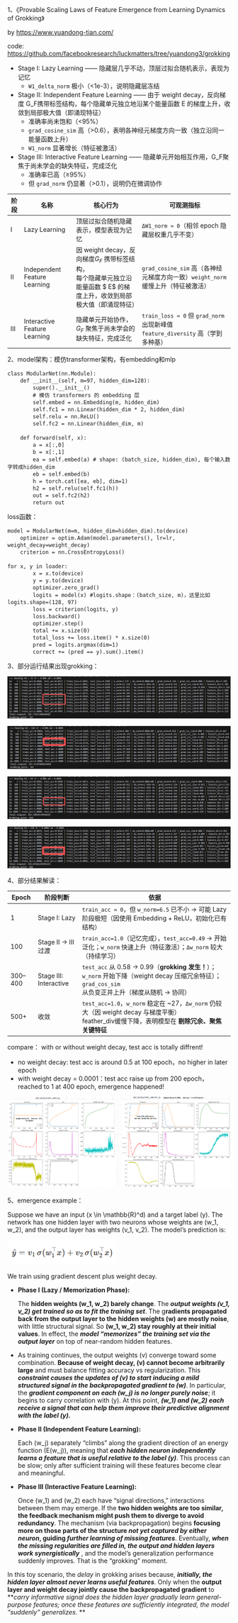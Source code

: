 1、《Provable Scaling Laws of Feature Emergence from Learning Dynamics of Grokking》

by https://www.yuandong-tian.com/

code: https://github.com/facebookresearch/luckmatters/tree/yuandong3/grokking

* Stage I: Lazy Learning —— 隐藏层几乎不动，顶层过拟合随机表示，表现为记忆
  * `W1_delta_norm` 极小（<1e-3），说明隐藏层冻结
* Stage II: Independent Feature Learning —— 由于 weight decay，反向梯度 G_F携带标签结构，每个隐藏单元独立地沿某个能量函数 E 的梯度上升，收敛到局部极大值（即涌现特征）
  * 准确率尚未饱和（<95%）
  * `grad_cosine_sim` 高（>0.6），表明各神经元梯度方向一致（独立沿同一能量函数上升）
  * `W1_norm` 显著增长（特征被激活）
* Stage III: Interactive Feature Learning —— 隐藏单元开始相互作用，G_F聚焦于尚未学会的缺失特征，完成泛化
  * 准确率已高（≥95%）
  * 但 `grad_norm` 仍显著（>0.1），说明仍在微调协作

| 阶段 | 名称                         | 核心行为                                                                                                                          | 可观测指标                                                                             |
| ---- | ---------------------------- | --------------------------------------------------------------------------------------------------------------------------------- | -------------------------------------------------------------------------------------- |
| I    | Lazy Learning                | 顶层过拟合随机隐藏表示，模型表现为记忆                                                                                            | `ΔW1_norm ≈ 0`（相邻 epoch 隐藏层权重几乎不变）                                    |
| II   | Independent Feature Learning | 因 weight decay，反向梯度$G_F$ 携带标签结构，<br />每个隐藏单元独立沿能量函数 $ E$ 的梯度上升，收敛到局部极大值（即涌现特征） | `grad_cosine_sim` 高（各神经元梯度方向一致）`weight_norm` 缓慢上升（特征被激活）   |
| III  | Interactive Feature Learning | 隐藏单元开始协作，$G_F$ 聚焦于尚未学会的缺失特征，完成泛化                                                                      | `train_loss ≈ 0` 但 `grad_norm` 出现新峰值 `feature_diversity` 高（学到多种基） |

2、model架构：模仿transformer架构，有embedding和mlp

```
class ModularNet(nn.Module):
    def __init__(self, m=97, hidden_dim=128):
        super().__init__()
        # 模仿 transformers 的 embedding 层
        self.embed = nn.Embedding(m, hidden_dim)
        self.fc1 = nn.Linear(hidden_dim * 2, hidden_dim)
        self.relu = nn.ReLU()
        self.fc2 = nn.Linear(hidden_dim, m)

    def forward(self, x):
        a = x[:,0]
        b = x[:,1]
        ea = self.embed(a) # shape: (batch_size, hidden_dim), 每个输入数字转成hidden_dim
        eb = self.embed(b)
        h = torch.cat([ea, eb], dim=1)
        h2 = self.relu(self.fc1(h))
        out = self.fc2(h2)
        return out
```

loss函数：

```
model = ModularNet(m=m, hidden_dim=hidden_dim).to(device)
    optimizer = optim.Adam(model.parameters(), lr=lr, weight_decay=weight_decay)
    criterion = nn.CrossEntropyLoss()

for x, y in loader:
        x = x.to(device)
        y = y.to(device)
        optimizer.zero_grad()
        logits = model(x) #logits.shape：(batch_size, m)，这里比如logits.shape=(128, 97)
        loss = criterion(logits, y)
        loss.backward()
        optimizer.step()
        total += x.size(0)
        total_loss += loss.item() * x.size(0)
        pred = logits.argmax(dim=1)
        correct += (pred == y).sum().item()
```

3、部分运行结果出现grokking：

![1760023383449](image/readme/1760023383449.png)

![1760023292396](image/readme/1760023292396.png)

![1760023324796](image/readme/1760023324796.png)

![1760023272784](image/readme/1760023272784.png)

4、部分结果解读：

| Epoch    | 阶段判断               | 依据                                                                                                                                                               |
| -------- | ---------------------- | ------------------------------------------------------------------------------------------------------------------------------------------------------------------ |
| 1        | Stage I: Lazy          | `train_acc ≈ 0`，但 `w_norm=6.5` 已不小 → 可能 Lazy 阶段极短（因使用 Embedding + ReLU，初始化已有结构）                                                      |
| 100      | Stage II → III 过渡   | `train_acc=1.0`（记忆完成），`test_acc=0.49` → 开始泛化；`w_norm` 快速上升（特征激活）；`Δw_norm` 较大（持续学习）                                       |
| 300–400 | Stage III: Interactive | `test_acc` 从 0.58 → 0.99（**grokking 发生！**）；`w_norm` 开始下降（weight decay 压缩冗余特征）；`grad_cos_sim` 从负变正并上升（梯度从随机 → 协同） |
| 500+     | 收敛                   | `test_acc=1.0`，`w_norm` 稳定在 ~27，`Δw_norm` 仍较大（因 weight decay 与梯度平衡）<br />feather_div缓慢下降，表明模型在 **剔除冗余、聚焦关键特征**   |

compare： with or without weight decay, test acc is totally diffrent!  

* no weight decay: test acc is around 0.5 at 100 epoch，no higher in later epoch
* with weight decay = 0.0001：test acc raise up from 200 epoch， reached to 1 at 400 epoch, emergence happened!

![1760688103587](image/readme/1760688103587.png)

5、emergence example：

Suppose we have an input (x \in \mathbb{R}^d) and a target label (y). The network has one hidden layer with two neurons whose weights are (w_1, w_2), and the output layer has weights (v_1, v_2). The model’s prediction is:

![1760674284871](image/readme/1760674284871.png)

We train using gradient descent plus weight decay.

* **Phase I (Lazy / Memorization Phase):**

  The **hidden weights (w_1, w_2) barely change**. The ***output weights (v_1, v_2) get trained so as to fit the training set***. The g**radients propagated back from the output layer to the hidden weights (w) are mostly noise**, with little structural signal. So **(w_1, w_2) stay roughly at their initial values**. In effect, the ***model “memorizes” the training set via the output layer*** on top of near-random hidden features.
* As training continues, the output weights (v) converge toward some combination. **Because of weight decay, (v) cannot become arbitrarily large** and must balance fitting accuracy vs regularization. This ***constraint causes the updates of (v) to start inducing a mild structured signal in the backpropagated gradient to (w)***. In particular, the ***gradient component on each (w_j) is no longer purely noise***; it begins to carry correlation with (y). At this point, ***(w_1) and (w_2) each receive a signal that can help them improve their predictive alignment with the label (y).***
* **Phase II (Independent Feature Learning):**

  Each (w_j) separately “climbs” along the gradient direction of an energy function (E(w_j)), meaning that ***each hidden neuron independently learns a feature that is useful relative to the label (y)***. This process can be slow; only after sufficient training will these features become clear and meaningful.
* **Phase III (Interactive Feature Learning):**

  Once (w_1) and (w_2) each have “signal directions,” interactions between them may emerge. If the **two hidden weights are too similar, the feedback mechanism might push them to diverge to avoid redundancy**. The mechanism (via backpropagation) begins **focusing more on those parts of the structure *not yet captured by either neuron*,  guiding *further learning of missing features***. Eventually,  ***when the missing regularities are filled in, the output and hidden layers work synergistically***  , and the model’s generalization performance suddenly improves. That is the “grokking” moment.

In this toy scenario, the *delay* in grokking arises because, ***initially, the hidden layer almost never learns useful features***. Only when the **output layer and weight decay jointly cause the backpropagated gradient** to  ***carry informative signal does the hidden layer gradually learn general-purpose features; once these features are sufficiently integrated, the model “suddenly” generalizes.* **
